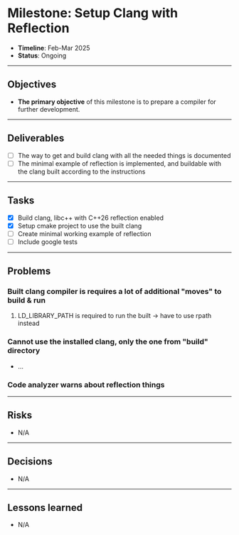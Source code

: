 # Milestone: Setup Clang with Reflection

- **Timeline**: Feb-Mar 2025
- **Status**: Ongoing

---

## Objectives
- **The primary objective** of this milestone is to prepare a compiler for further development.

---

## Deliverables
- [ ] The way to get and build clang with all the needed things is documented
- [ ] The minimal example of reflection is implemented, and buildable with the clang built according to the instructions

---

## Tasks
- [x] Build clang, libc++ with C++26 reflection enabled
- [x] Setup cmake project to use the built clang
- [ ] Create minimal working example of reflection
- [ ] Include google tests

---

## Problems
### Built clang compiler is requires a lot of additional "moves" to build & run
1. LD_LIBRARY_PATH is required to run the built -> have to use rpath instead

### Cannot use the installed clang, only the one from "build" directory
- ...

### Code analyzer warns about reflection things


---

## Risks
- N/A

---

## Decisions
- N/A

---

## Lessons learned
- N/A
